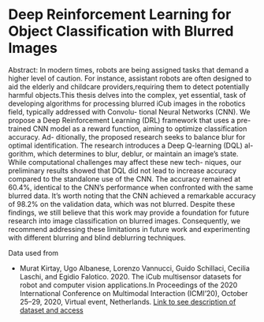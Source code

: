 # Deep Reinforcement Learning for Object Classification with Blurred Images 

Abstract: 
In modern times, robots are being assigned tasks that demand a higher level of caution. For instance, assistant robots are often designed to aid the elderly and childcare providers,requiring them to detect potentially harmful objects.This thesis delves into the complex, yet essential, task of developing algorithms for processing blurred iCub images in the robotics field, typically addressed with Convolu- tional Neural Networks (CNN). We propose a Deep Reinforcement Learning (DRL) framework that uses a pre-trained CNN model as a reward function, aiming to optimize classification accuracy. Ad- ditionally, the proposed research seeks to balance blur for optimal identification. The research introduces a Deep Q-learning (DQL) al- gorithm, which determines to blur, deblur, or maintain an image’s state. While computational challenges may affect these new tech- niques, our preliminary results showed that DQL did not lead to increase accuracy compared to the standalone use of the CNN. The accuracy remained at 60.4%, identical to the CNN’s performance when confronted with the same blurred data. It’s worth noting that the CNN achieved a remarkable accuracy of 98.2% on the validation data, which was not blurred. Despite these findings, we still believe that this work may provide a foundation for future research into image classification on blurred images. Consequently, we recommend addressing these limitations in future work and experimenting with different blurring and blind deblurring techniques. 

Data used from
- Murat Kirtay, Ugo Albanese, Lorenzo Vannucci, Guido Schillaci, Cecilia Laschi, and Egidio Falotico. 2020. The iCub multisensor datasets for robot and computer vision applications.In Proceedings of the 2020 International Conference on Multimodal Interaction (ICMI’20), October 25–29, 2020, Virtual event, Netherlands.
[Link to see description of dataset and access](https://www.crossvalidate.me/datasets.html)

